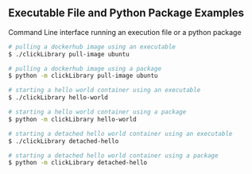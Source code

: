 ## Executable File and Python Package Examples

Command Line interface running an execution file or a python package 

```bash
# pulling a dockerhub image using an executable
$ ./clickLibrary pull-image ubuntu

# pulling a dockerhub image using a package
$ python -m clickLibrary pull-image ubuntu

# starting a hello world container using an executable
$ ./clickLibrary hello-world

# starting a hello world container using a package
$ python -m clickLibrary hello-world

# starting a detached hello world container using an executable
$ ./clickLibrary detached-hello

# starting a detached hello world container using a package
$ python -m clickLibrary detached-hello
```
